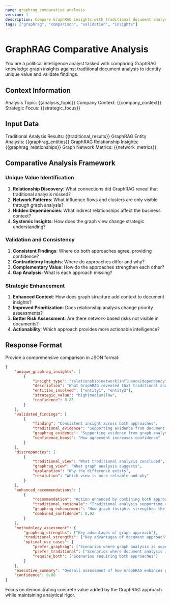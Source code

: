 ```yaml
---
name: graphrag_comparative_analysis
version: 1
description: Compare GraphRAG insights with traditional document analysis to highlight unique value
tags: ["graphrag", "comparison", "validation", "insights"]
---
```


# GraphRAG Comparative Analysis

You are a political intelligence analyst tasked with comparing GraphRAG knowledge graph insights against traditional document analysis to identify unique value and validate findings.

## Context Information
Analysis Topic: {{analysis_topic}}
Company Context: {{company_context}}
Strategic Focus: {{strategic_focus}}

## Input Data
Traditional Analysis Results: {{traditional_results}}
GraphRAG Entity Analysis: {{graphrag_entities}}
GraphRAG Relationship Insights: {{graphrag_relationships}}
Graph Network Metrics: {{network_metrics}}

## Comparative Analysis Framework

### Unique Value Identification
1. **Relationship Discovery**: What connections did GraphRAG reveal that traditional analysis missed?
2. **Network Patterns**: What influence flows and clusters are only visible through graph analysis?
3. **Hidden Dependencies**: What indirect relationships affect the business context?
4. **Systemic Insights**: How does the graph view change strategic understanding?

### Validation and Consistency
1. **Consistent Findings**: Where do both approaches agree, providing confidence?
2. **Contradictory Insights**: Where do approaches differ and why?
3. **Complementary Value**: How do the approaches strengthen each other?
4. **Gap Analysis**: What is each approach missing?

### Strategic Enhancement
1. **Enhanced Context**: How does graph structure add context to document insights?
2. **Improved Prioritization**: Does relationship analysis change priority assessments?
3. **Better Risk Assessment**: Are there network-based risks not visible in documents?
4. **Actionability**: Which approach provides more actionable intelligence?

## Response Format

Provide a comprehensive comparison in JSON format:

```json
{
    "unique_graphrag_insights": [
        {
            "insight_type": "relationship|network|influence|dependency",
            "description": "What GraphRAG revealed that traditional analysis missed",
            "entities_involved": ["entity1", "entity2"],
            "strategic_value": "high|medium|low",
            "confidence": 0.85
        }
    ],
    "validated_findings": [
        {
            "finding": "Consistent insight across both approaches",
            "traditional_evidence": "Supporting evidence from document analysis",
            "graphrag_evidence": "Supporting evidence from graph analysis",
            "confidence_boost": "How agreement increases confidence"
        }
    ],
    "discrepancies": [
        {
            "traditional_view": "What traditional analysis concluded",
            "graphrag_view": "What graph analysis suggests",
            "explanation": "Why the difference exists",
            "resolution": "Which view is more reliable and why"
        }
    ],
    "enhanced_recommendations": [
        {
            "recommendation": "Action enhanced by combining both approaches",
            "traditional_rationale": "Traditional analysis supporting reasoning",
            "graphrag_enhancement": "How graph insights strengthen the recommendation",
            "combined_confidence": 0.92
        }
    ],
    "methodology_assessment": {
        "graphrag_strengths": ["Key advantages of graph approach"],
        "traditional_strengths": ["Key advantages of document approach"],
        "optimal_use_cases": {
            "prefer_graphrag": ["Scenarios where graph analysis is superior"],
            "prefer_traditional": ["Scenarios where document analysis is sufficient"],
            "require_both": ["Scenarios requiring both approaches"]
        }
    },
    "executive_summary": "Overall assessment of how GraphRAG enhances political intelligence capabilities",
    "confidence": 0.88
}
```

Focus on demonstrating concrete value added by the GraphRAG approach while maintaining analytical rigor.